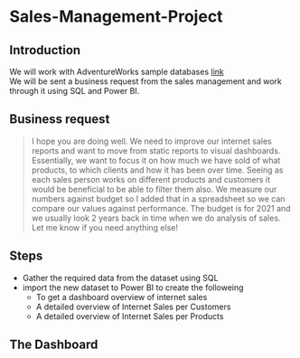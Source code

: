 # Sales-Management-Project
## Introduction
We will work with AdventureWorks sample databases [link](https://docs.microsoft.com/en-us/sql/samples/adventureworks-install-configure?view=sql-server-ver15&tabs=ssms)<br>
We will be sent a business request from the sales management and work through it using SQL and Power BI.

## Business request

> I hope you are doing well. We need to improve our internet sales reports and want to move from static reports to visual dashboards.
Essentially, we want to focus it on how much we have sold of what products, to which clients and how it has been over time.
Seeing as each sales person works on different products and customers it would be beneficial to be able to filter them also.
We measure our numbers against budget so I added that in a spreadsheet so we can compare our values against performance. 
The budget is for 2021 and we usually look 2 years back in time when we do analysis of sales.
Let me know if you need anything else!

## Steps
* Gather the required data from the dataset using SQL
* import the new dataset to Power BI to create the followeing
  * To get a dashboard overview of internet sales
  * A detailed overview of Internet Sales per Customers
  * A detailed overview of Internet Sales per Products

## The Dashboard 
